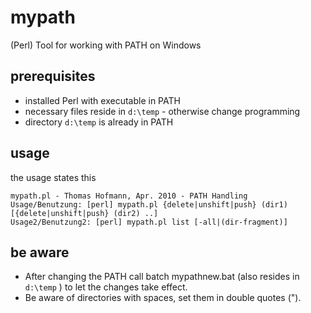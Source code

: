 # mypath
(Perl) Tool for working with PATH on Windows

## prerequisites
* installed Perl with executable in PATH
* necessary files reside in `d:\temp` - otherwise change programming
* directory `d:\temp` is already in PATH

## usage
the usage states this
```
mypath.pl - Thomas Hofmann, Apr. 2010 - PATH Handling
Usage/Benutzung: [perl] mypath.pl {delete|unshift|push} (dir1) [{delete|unshift|push} (dir2) ..]
Usage2/Benutzung2: [perl] mypath.pl list [-all|(dir-fragment)]
```

## be aware
* After changing the PATH call batch mypathnew.bat (also resides in `d:\temp` )
to let the changes take effect.
* Be aware of directories with spaces, set them in double quotes (").
